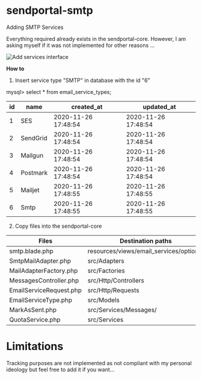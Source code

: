 # sendportal-smtp
Adding SMTP Services

Everything required already exists in the sendportal-core. However, I am asking myself if it was not implemented for  other reasons ...

![Add services interface](sendportal.png)

**How to**

1. Insert service type "SMTP" in database with the id "6"

mysql> select * from email_service_types;     

id | name     | created_at          | updated_at        
---|---|---|---
1 | SES      | 2020-11-26 17:48:54 | 2020-11-26 17:48:54
2 | SendGrid | 2020-11-26 17:48:54 | 2020-11-26 17:48:54 
3 | Mailgun  | 2020-11-26 17:48:54 | 2020-11-26 17:48:54 
4 | Postmark | 2020-11-26 17:48:54 | 2020-11-26 17:48:54 
5 | Mailjet  | 2020-11-26 17:48:55 | 2020-11-26 17:48:55 
6 | Smtp     | 2020-11-26 17:48:55 | 2020-11-26 17:48:55 

2. Copy files into the sendportal-core

Files | Destination paths
------| -------
smtp.blade.php | resources/views/email_services/options/
SmtpMailAdapter.php | src/Adapters
MailAdapterFactory.php | src/Factories
MessagesController.php | src/Http/Controllers
EmailServiceRequest.php | src/Http/Requests
EmailServiceType.php | src/Models
MarkAsSent.php | src/Services/Messages/
QuotaService.php | src/Services


Limitations
==
Tracking purposes are not implemented as not compliant with my personal ideology but feel free to add it if you want...

